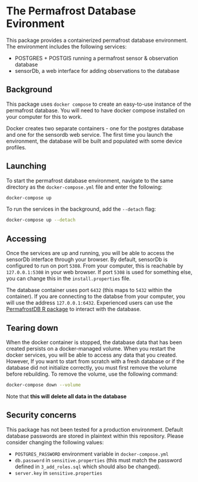 # The Permafrost Database Evironment
This package provides a containerized permafrost database environment. The environment includes the following services:

* POSTGRES + POSTGIS running a permafrost sensor & observation database
* sensorDb, a web interface for adding observations to the database

## Background
This package uses `docker compose` to create an easy-to-use instance of the permafrost database. You will need to have docker compose installed on your computer for this to work.

Docker creates two separate containers - one for the postgres database and one for the sensordb web service. The first time you launch the environment, the database will be built and populated with some device profiles. 

## Launching
To start the permafrost database environment, navigate to the same directory as the `docker-compose.yml` file and enter the following:
```bash
docker-compose up
```

To run the services in the background, add the `--detach` flag:
```bash
docker-compose up --detach
```

## Accessing
Once the services are up and running, you will be able to access the sensorDb interface through your browser. By default, sensorDb is configured to run on port `5308`. From your computer, this is reachable by `127.0.0.1:5308` in your web browser. If port `5308` is used for something else, you can change this in the `install.properties` file. 

The database container uses port `6432` (this maps to `5432` within the container). If you are connecting to the databse from your computer, you will use the address `127.0.0.1:6432`.  Experienced users can use the [PermafrostDB R package](https://github.com/geocryology/PermafrostDB) to interact with the database.

## Tearing down
When the docker container is stopped, the database data that has been created persists on a docker-managed volume. When you restart the docker services, you will be able to access any data that you created. However, If you want to start from scratch with a fresh database or if the database did not initialize correctly, you must first remove the volume before rebuilding. To remove the volume, use the following command:

```bash
docker-compose down --volume
```
Note that **this will delete all data in the database**

## Security concerns
This package has not been tested for a production environment. Default database passwords are stored in plaintext within this repository. Please consider changing the following values:
- `POSTGRES_PASSWORD` environment variable in `docker-compose.yml`
- `db.password` in `sensitive.properties` (this must match the password defined in `3_add_roles.sql` which should also be changed).
- `server.key` in `sensitive.properties` 